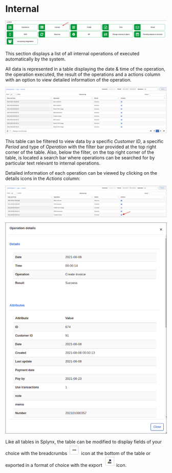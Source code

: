 Internal
============

![Icon](icon.png)

This section displays a list of all internal operations of executed automatically by the system.

All data is represented in a table displaying the date & time of the operation, the operation executed, the result of the operations and a actions column with an option to view detailed information of the operation.

![Internal Logs](internal1.png)

This table can be filtered to view data by a specific _Customer ID_, a specific _Period_ and type of _Operation_ with the filter bar provided at the top right corner of the table. Also, below the filter, on the top right corner of the table, is located a search bar where operations can be searched for by particular text relevant to internal operations.

Detailed information of each operation can be viewed by clicking on the details icons in the _Actions_ column:

![Internal Logs](internal2.png)

![Internal Logs](internal3.png)

Like all tables in Splynx, the table can be modified to display fields of your choice with the breadcrumbs <icon class="image-icon">![view_icon3.png](view_icon3.png)</icon> icon at the bottom of the table or exported in a format of choice with the export <icon class="image-icon">![view_icon2.png](view_icon2.png)</icon> icon.
